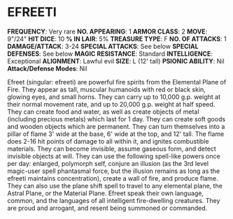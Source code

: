 # EFREETI

**FREQUENCY**: Very rare
**NO. APPEARING**: 1
**ARMOR CLASS**: 2
**MOVE**: 9"/24"
**HIT DICE**: 10
**% IN LAIR**: 5%
**TREASURE TYPE**: F
**NO. OF ATTACKS**: 1
**DAMAGE/ATTACK**: 3-24
**SPECIAL ATTACKS**: See below
**SPECIAL DEFENSES**: See below
**MAGIC RESISTANCE**: Standard
**INTELLIGENCE**: Exceptional
**ALIGNMENT**: Lawful evil
**SIZE**: L (12' tall)
**PSIONIC ABILITY**: Nil
**Attack/Defense Modes**: Nil

Efreet (singular: efreeti) are powerful fire spirits from the Elemental Plane of Fire. They appear as tall, muscular humanoids with red or black skin, glowing eyes, and small horns. They can carry up to 10,000 g.p. weight at their normal movement rate, and up to 20,000 g.p. weight at half speed. They can create food and water, as well as create objects of metal (including precious metals) which last for 1 day. They can create soft goods and wooden objects which are permanent. They can turn themselves into a pillar of flame 3' wide at the base, 6' wide at the top, and 12' tall. The flame does 2-16 hit points of damage to all within it, and ignites combustible materials. They can become invisible, assume gaseous form, and detect invisible objects at will. They can use the following spell-like powers once per day: enlarged, polymorph self, conjure an illusion (as the 3rd level magic-user spell phantasmal force, but the illusion remains as long as the efreeti maintains concentration), create a wall of fire, and produce flame. They can also use the plane shift spell to travel to any elemental plane, the Astral Plane, or the Material Plane. Efreet speak their own language, common, and the languages of all intelligent fire-dwelling creatures. They are proud and arrogant, and resent being summoned or commanded.
